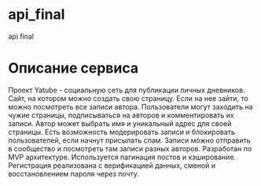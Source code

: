# api_final
api final
# Описание сервиса
Проект Yatube - cоциальную сеть для публикации личных дневников.
Сайт, на котором можно создать свою страницу. Если на нее зайти, то можно посмотреть все записи автора. Пользователи могут заходить на чужие страницы, подписываться на авторов и комментировать их записи. Автор может выбрать имя и уникальный адрес для своей страницы. Есть возможность модерировать записи и блокировать пользователей, если начнут присылать спам. Записи можно отправить в сообщество и посмотреть там записи разных авторов.
Разработан по MVP архитектуре. Используется пагинация постов и кэширование. Регистрация реализована с верификацией данных, сменой и восстановлением пароля через почту.

